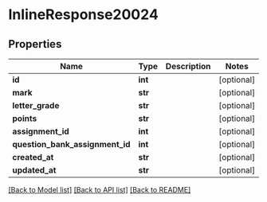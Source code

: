 # InlineResponse20024

## Properties
Name | Type | Description | Notes
------------ | ------------- | ------------- | -------------
**id** | **int** |  | [optional] 
**mark** | **str** |  | [optional] 
**letter_grade** | **str** |  | [optional] 
**points** | **str** |  | [optional] 
**assignment_id** | **int** |  | [optional] 
**question_bank_assignment_id** | **int** |  | [optional] 
**created_at** | **str** |  | [optional] 
**updated_at** | **str** |  | [optional] 

[[Back to Model list]](../README.md#documentation-for-models) [[Back to API list]](../README.md#documentation-for-api-endpoints) [[Back to README]](../README.md)

